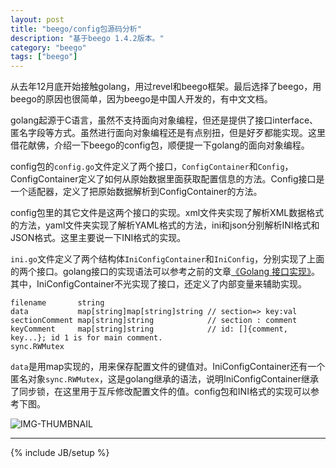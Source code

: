 ```yaml
---
layout: post
title: "beego/config包源码分析"
description: "基于beego 1.4.2版本。"
category: "beego"
tags: ["beego"]
---
```


从去年12月底开始接触golang，用过revel和beego框架。最后选择了beego，用beego的原因也很简单，因为beego是中国人开发的，有中文文档。

golang起源于C语言，虽然不支持面向对象编程，但还是提供了接口interface、匿名字段等方式。虽然进行面向对象编程还是有点别扭，但是好歹都能实现。这里借花献佛，介绍一下beego的config包，顺便提一下golang的面向对象编程。

config包的`config.go`文件定义了两个接口，`ConfigContainer`和`Config`，ConfigContainer定义了如何从原始数据里面获取配置信息的方法。Config接口是一个适配器，定义了把原始数据解析到ConfigContainer的方法。

config包里的其它文件是这两个接口的实现。xml文件夹实现了解析XML数据格式的方法，yaml文件夹实现了解析YAML格式的方法，ini和json分别解析INI格式和JSON格式。这里主要说一下INI格式的实现。

`ini.go`文件定义了两个结构体`IniConfigContainer`和`IniConfig`，分别实现了上面的两个接口。golang接口的实现语法可以参考之前的文章[《Golang 接口实现》](http://blog.cyeam.com/golang/2014/07/20/go_inte/)。其中，IniConfigContainer不光实现了接口，还定义了内部变量来辅助实现。

	filename       string
	data           map[string]map[string]string // section=> key:val
	sectionComment map[string]string            // section : comment
	keyComment     map[string]string            // id: []{comment, key...}; id 1 is for main comment.
	sync.RWMutex

`data`是用map实现的，用来保存配置文件的键值对。IniConfigContainer还有一个匿名对象`sync.RWMutex`，这是golang继承的语法，说明IniConfigContainer继承了同步锁，在这里用于互斥修改配置文件的值。config包和INI格式的实现可以参考下图。

![IMG-THUMBNAIL](http://cyeam.qiniudn.com/beego_config.png)

---


{% include JB/setup %}